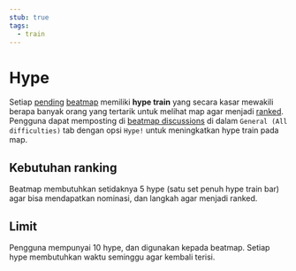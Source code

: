 ```yaml
---
stub: true
tags:
  - train
---
```


# Hype

Setiap [pending](/wiki/Beatmap/Category#work-in-progress-dan-pending) [beatmap](/wiki/Beatmap) memiliki **hype train** yang secara kasar mewakili berapa banyak orang yang tertarik untuk melihat map agar menjadi [ranked](/wiki/Beatmap/Category#ranked). Pengguna dapat memposting di [beatmap discussions](/wiki/Beatmap_discussion) di dalam `General (All difficulties)` tab dengan opsi `Hype!` untuk meningkatkan hype train pada map.

## Kebutuhan ranking

Beatmap membutuhkan setidaknya 5 hype (satu set penuh hype train bar) agar bisa mendapatkan nominasi, dan langkah agar menjadi ranked.

## Limit

Pengguna mempunyai 10 hype, dan digunakan kepada beatmap. Setiap hype membutuhkan waktu seminggu agar kembali terisi.
